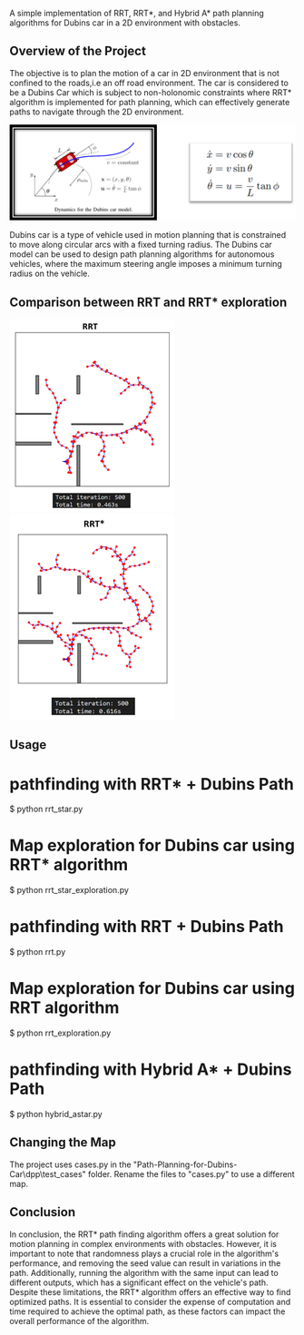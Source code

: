 A simple implementation of RRT, RRT*, and Hybrid A* path planning algorithms for Dubins car in a 2D environment with obstacles. 

## Overview of the Project

The objective is to plan the motion of a car in 2D environment that is not confined to the roads,i.e an off road environment. The car is considered to be a Dubins Car which is subject to non-holonomic constraints where RRT* algorithm is implemented for path planning, which can effectively generate paths to navigate through the 2D environment.

![alt text](https://github.com/Kalpit-Vadnerkar/Path-Planning-for-Dubins-Car/blob/master/Picture1.png?raw=true)

Dubins car is a type of vehicle used in motion planning that is constrained to move along circular arcs with a fixed turning radius. The Dubins car model can be used to design path planning algorithms for autonomous vehicles, where the maximum steering angle imposes a minimum turning radius on the vehicle.

## Comparison between RRT and RRT* exploration

![alt text](https://github.com/Kalpit-Vadnerkar/Path-Planning-for-Dubins-Car/blob/master/RRT.png?raw=true)     ![alt text](https://github.com/Kalpit-Vadnerkar/Path-Planning-for-Dubins-Car/blob/master/RRT_Star.png?raw=true)

## Usage

# pathfinding with RRT* + Dubins Path
$ python rrt_star.py

# Map exploration for Dubins car using RRT* algorithm
$ python rrt_star_exploration.py

# pathfinding with RRT + Dubins Path
$ python rrt.py

# Map exploration for Dubins car using RRT algorithm
$ python rrt_exploration.py

# pathfinding with Hybrid A* + Dubins Path
$ python hybrid_astar.py

## Changing the Map
The project uses cases.py in the "Path-Planning-for-Dubins-Car\dpp\test_cases" folder. Rename the files to "cases.py" to use a different map.

## Conclusion
In conclusion, the RRT* path finding algorithm offers a great solution for motion planning in complex environments with obstacles. However, it is important to note that randomness plays a crucial role in the algorithm's performance, and removing the seed value can result in variations in the path. Additionally, running the algorithm with the same input can lead to different outputs, which has a significant effect on the vehicle's path. Despite these limitations, the RRT* algorithm offers an effective way to find optimized paths. It is essential to consider the expense of computation and time required to achieve the optimal path, as these factors can impact the overall performance of the algorithm.

